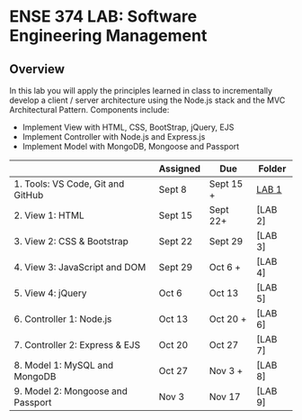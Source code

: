 # ENSE 374 LAB: Software Engineering Management

## Overview
In this lab you will apply the principles learned in class to incrementally develop a client / server architecture using the Node.js stack and the MVC Architectural Pattern. Components include:     
- Implement View with HTML, CSS, BootStrap, jQuery, EJS    
- Implement Controller with Node.js and Express.js    
- Implement Model with MongoDB, Mongoose and Passport

|   |Assigned|Due|Folder|
| --- | --- |---|---|
|1. Tools: VS Code, Git and GitHub| Sept 8 | Sept 15 +|[LAB 1](https://github.com/dav1dk1m/ENSE-374-LAB/tree/main/LAB%201)|
|2. View 1: HTML| Sept 15 | Sept 22+|[LAB 2]|(https://github.com/dav1dk1m/ENSE-374-LAB/tree/main/LAB%202)
|3. View 2: CSS & Bootstrap| Sept 22 | Sept 29|[LAB 3]|
|4. View 3: JavaScript and DOM| Sept 29| Oct 6 +|[LAB 4]|
|5. View 4: jQuery| Oct 6 | Oct 13|[LAB 5]|
|6. Controller 1: Node.js| Oct 13 | Oct 20 +|[LAB 6]|
|7. Controller 2: Express & EJS| Oct 20 | Oct 27|[LAB 7]|
|8. Model 1: MySQL and MongoDB| Oct 27| Nov 3 +|[LAB 8]|
|9. Model 2: Mongoose and Passport| Nov 3 | Nov 17|[LAB 9]|
